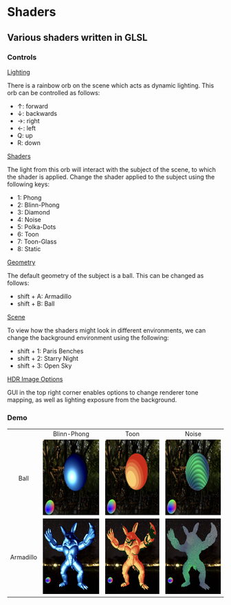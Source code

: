 <!-- github does no allow CSS -->
<!-- <style>
  .container {
    display: flex;
  }
  .image-container {
    flex: 1;
  }
  .image-container img {
    width: 200px;
    height: 175px;
  }
  .image-container p {
    text-align: center;
  }
</style> -->

# Shaders
## Various shaders written in GLSL

### Controls
<ins>Lighting</ins>

There is a rainbow orb on the scene which acts as dynamic lighting. This orb can be controlled as follows:
<ul>
  <li>↑: forward</li>
  <li>↓: backwards</li>
  <li>→: right</li>
  <li>←: left</li>
  <li>Q: up</li>
  <li>R: down</li>
</ul>
<ins>Shaders</ins>

The light from this orb will interact with the subject of the scene, to which the shader is applied. Change the shader applied to the subject using the following keys:
<ul>
  <li>1: Phong</li>
  <li>2: Blinn-Phong</li>
  <li>3: Diamond</li>
  <li>4: Noise</li>
  <li>5: Polka-Dots</li>
  <li>6: Toon</li>
  <li>7: Toon-Glass</li>
  <li>8: Static</li>
</ul>
<ins>Geometry</ins>

The default geometry of the subject is a ball. This can be changed as follows:
<ul>
  <li>shift + A: Armadillo</li>
  <li>shift + B: Ball</li>
</ul>
<ins>Scene</ins>

To view how the shaders might look in different environments, we can change the background environment using the following:
<ul>
  <li>shift + 1: Paris Benches</li>
  <li>shift + 2: Starry Night</li>
  <li>shift + 3: Open Sky</li>
</ul>
<ins>HDR Image Options</ins> 

GUI in the top right corner enables options to change renderer tone mapping, as well as lighting exposure from the background.

### Demo
<!-- <div display="flex">
  <div>
    <img src="./images/blinn_orb.png" alt="blinn_ball" width="200" height="175">
    <p>Blinn-Phong</p>
  </div>

  <div>
    <img src="./images/toon_orb.png" alt="toon_ball" width="200" height="175">
    <p>Toon</p>
  </div>

  <div>
    <img src="./images/noise_orb.png" alt="noise_ball" width="200" height="175">
    <p>Noise</p>
  </div>
</div> -->
<table>
  <tr>
    <td align="center"> </td>
    <td align="center">Blinn-Phong</td>
    <td align="center">Toon</td>
    <td align="center">Noise</td>
  </tr>
  <tr>
    <td align="center">Ball</td>
    <td><img src="./images/blinn_orb.png" alt="blinn_ball" width="200" height="175"></td>
    <td><img src="./images/toon_orb.png" alt="toon_ball" width="200" height="175"></td>
    <td><img src="./images/noise_orb.png" alt="toon_ball" width="200" height="175"></td>
  </tr>
  <tr>
    <td align="center">Armadillo</td>
    <td><img src="./images/armadillo_blinn.png" alt="blinn_ball" width="200" height="175"></td>
    <td><img src="./images/armadillo_toon.png" alt="toon_ball" width="200" height="175"></td>
    <td><img src="./images/armadillo_noise.png" alt="toon_ball" width="200" height="175"></td>
  </tr>
</table>

